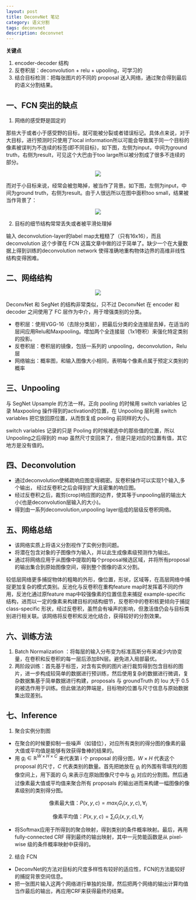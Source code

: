 ```yaml
---
layout: post
title: DeconvNet 笔记
category: 语义分割
tags: deconvnet
description: deconvnet
---
```


**关键点**

1. encoder-decoder 结构
2. 反卷积层：deconvolution + relu + upooling，可学习的
3. 结合目标检测：把每张图片的不同的 proposal 送入网络，通过聚合得到最后的语义分割结果。

## 一、FCN 突出的缺点

1. 网络的感受野是固定的

那些大于或者小于感受野的目标，就可能被分裂或者错误标记。具体点来说，对于大目标，进行预测时只使用了local information所以可能会导致属于同一个目标的像素被误判为不连续的标签(即不同目标)，如下图，左侧为input，中间为ground truth，右侧为result，可见这个大巴由于too large所以被分割成了很多不连续的部分。

<center>

<img src="https://raw.githubusercontent.com/chiemon/chiemon.github.io/master/img/DeconvNet/1.png">

</center>

而对于小目标来说，经常会被忽略掉，被当作了背景。如下图，左侧为input，中间为ground truth，右侧为result。由于人很远所以在图中面积too small，结果被当作背景了：

<center>

<img src="https://raw.githubusercontent.com/chiemon/chiemon.github.io/master/img/DeconvNet/2.png">

</center>

2. 目标的细节结构常常丢失或者被平滑处理掉

输入 deconvolution-layer的label map太粗糙了（只有16x16），而且 deconvolution 这个步骤在 FCN 这篇文章中做的过于简单了。缺少一个在大量数据上得到训练的deconvolution network 使得准确地重构物体边界的高维非线性结构变得困难。

## 二、网络结构

<center>

<img src="https://raw.githubusercontent.com/chiemon/chiemon.github.io/master/img/DeconvNet/3.png">

</center>

DeconvNet 和 SegNet 的结构非常类似，只不过 DeconvNet 在 encoder 和 decoder 之间使用了 FC 层作为中介，用于增强类别的分类。

- 卷积层：使用VGG-16（去除分类层），把最后分类的全连接层去掉，在适当的层间应用Relu和Maxpooling。增加两个全连接层（1x1卷积）来强化特定类别的投影。
- 反卷积层：卷积层的镜像，包括一系列的 unpooling，deconvolution，Relu 层
- 网络输出：概率图，和输入图像大小相同，表明每个像素点属于预定义类别的概率

## 三、Unpooling

与 SegNet Upsample 的方法一样。正向 pooling 的时候用 switch variables 记录 Maxpooling 操作得到的activation的位置，在 Unpooling 层利用 switch variables 把它放回原位置，从而恢复成 pooling 前同样的大小。

switch variables 记录的只是 Pooling 的时候被选中的那些值的位置，所以 Unpooling之后得到的 map 虽然尺寸变回来了，但是只是对应的位置有值，其它地方是没有值的。

## 四、Deconvolution

- 通过deconvolution使稀疏响应图变得稠密。反卷积操作可以实现1个输入,多个输出， 经过反卷积之后会得到扩大且密集的响应图。
- 经过反卷积之后，裁剪(crop)响应图的边界，使其等于unpooling层的输出大小(也是deconvolution层输入的大小)。
- 得到由一系列deconvolution,unpooling layer组成的层级反卷积网络。

## 五、网络总结

- 该网络实质上将语义分割视作了实例分割问题。
- 将潜在包含对象的子图像作为输入，并以此生成像素级预测作为输出。
- 通过将网络应用于从图像中提取的每个proposal候选区域，并将所有proposal的输出集合到原始图像空间，得到整个图像的语义分割。

较低层网络更多捕捉物体的粗略的外形，像位置，形状，区域等，在高层网络中捕捉更加复杂的模式类别。反池化与反卷积在重构feature map时发挥着不同的作用，反池化通过原feature map中较强像素的位置信息来捕捉 example-specific 结构，进而以一定的像素来构建目标的结构细节，反卷积中的卷积核更倾向于捕捉 class-specific 形状，经过反卷积，虽然会有噪声的影响，但激活值仍会与目标类别进行相关联。该网络将反卷积和反池化结合，获得较好的分割效果。

## 六、训练方法

1. Batch Normalization ：将每层的输入分布变为标准高斯分布来减少内协变量，在卷积和反卷积的每一层后添加BN层。避免进入局部最优。
2. 两阶段训练：首先基于标签，对含有实例的图片进行裁剪得到包含目标的图片，进一步构成较简单的数据进行预训练，然后使用复杂的数据进行微调，复杂数据集基于简单数据进行构建，proposals 与 groundTruth 的 Iou 大于 0.5 的被选作用于训练。但此做法的弊端是，目标物的位置与尺寸信息与原始数据集出现差别。

## 七、Inference

1. 聚合实例分割图

- 在聚合的时候要抑制一些噪声（如错位），对应所有类别的得分图的像素的最大值或平均值是能够有效获得鲁棒的结果的。
- 用 $g_{i} \in \mathbb{R} ^{W \times H \times C}$ 来代表第 i 个 proposal 的得分图，$W \times H$ 代表这个 proposal 的尺寸，$C$ 代表类别的数量。首先把她放在 $g_{i}$ 的外围有零填充的图像空间上，用下面的 $G_{i}$ 来表示在原始图像尺寸中与 $g_{i}$ 对应的分割图。然后通过像素最大值或平均值来聚合所有 proposals 的输出进而来构建一幅图像的像素级别的类别得分图。

$$\text{像素最大值：} P \left ( x,y,c \right ) = max_{i} G_{i} \left ( x,y,c \right ), \forall _{i}$$

$$\text{像素平均值：} P \left ( x,y,c \right ) = \sum_{i} G_{i} \left ( x,y,c \right ), \forall _{i}$$

- 将Softmax应用于所得到的聚合映射，得到类别的条件概率映射。最后，再用 fully-connected CRF 得到最终的输出映射，其中一元势能函数是从 pixel-wise 级的条件概率映射中获得的。

2. 结合 FCN

- DeconvNet的方法对目标的尺度多样性有较好的适应性，FCN的方法能较好的捕捉背景空间信息。
- 把一张图片输入这两个网络进行单独的处理，然后把两个网络的输出计算均值当作最后的输出，再应用CRF来获得最终的结果。